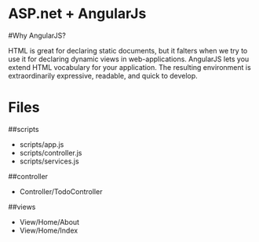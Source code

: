 ASP.net + AngularJs
=====================

#Why AngularJS?

HTML is great for declaring static documents, but it falters when we try to use it for declaring dynamic views in web-applications. AngularJS lets you extend HTML vocabulary for your application. The resulting environment is extraordinarily expressive, readable, and quick to develop.

Files
======
##scripts
  * scripts/app.js
  * scripts/controller.js
  * scripts/services.js

##controller
 * Controller/TodoController

##views
 * View/Home/About
 * View/Home/Index


